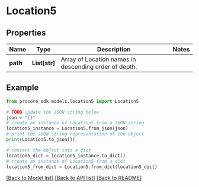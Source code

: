 # Location5


## Properties

Name | Type | Description | Notes
------------ | ------------- | ------------- | -------------
**path** | **List[str]** | Array of Location names in descending order of depth. | 

## Example

```python
from procore_sdk.models.location5 import Location5

# TODO update the JSON string below
json = "{}"
# create an instance of Location5 from a JSON string
location5_instance = Location5.from_json(json)
# print the JSON string representation of the object
print(Location5.to_json())

# convert the object into a dict
location5_dict = location5_instance.to_dict()
# create an instance of Location5 from a dict
location5_from_dict = Location5.from_dict(location5_dict)
```
[[Back to Model list]](../README.md#documentation-for-models) [[Back to API list]](../README.md#documentation-for-api-endpoints) [[Back to README]](../README.md)



